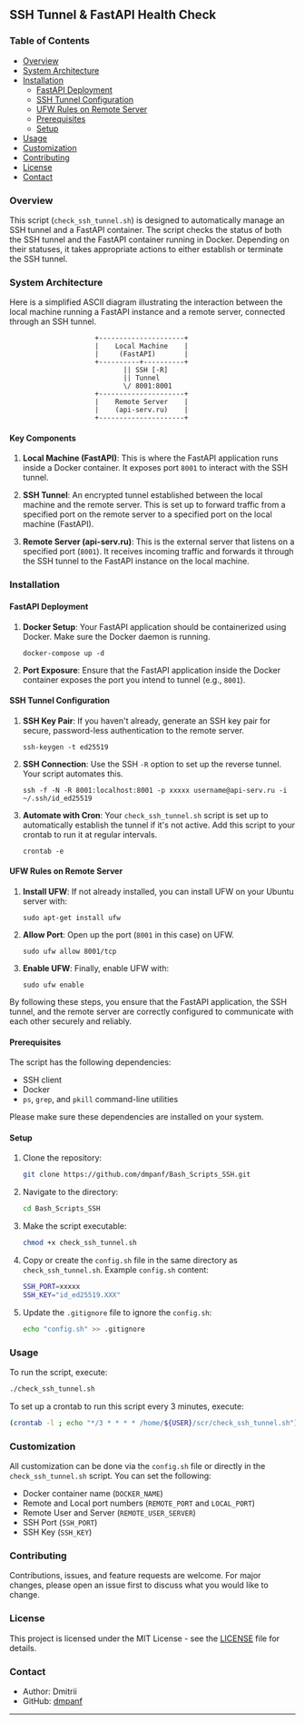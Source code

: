 ## SSH Tunnel & FastAPI Health Check

### Table of Contents

- [Overview](#overview)
- [System Architecture](#system-architecture)
- [Installation](#installation)
  - [FastAPI Deployment](#fastapi-deployment)
  - [SSH Tunnel Configuration](#ssh-tunnel-configuration)
  - [UFW Rules on Remote Server](#ufw-rules-on-remote-server)
  - [Prerequisites](#prerequisites)
  - [Setup](#setup)
- [Usage](#usage)
- [Customization](#customization)
- [Contributing](#contributing)
- [License](#license)
- [Contact](#contact)

### Overview

This script (`check_ssh_tunnel.sh`) is designed to automatically manage an SSH tunnel and a FastAPI container. The script checks the status of both the SSH tunnel and the FastAPI container running in Docker. Depending on their statuses, it takes appropriate actions to either establish or terminate the SSH tunnel.

### System Architecture

Here is a simplified ASCII diagram illustrating the interaction between the local machine running a FastAPI instance and a remote server, connected through an SSH tunnel.

```
                     +---------------------+
                     |    Local Machine    |  
                     |     (FastAPI)       |
                     +----------+----------+ 
                            || SSH [-R]
                            || Tunnel 
                            \/ 8001:8001
                     +---------------------+ 
                     |    Remote Server    | 
                     |    (api-serv.ru)    |
                     +---------------------+
```

#### Key Components

1. **Local Machine (FastAPI)**: This is where the FastAPI application runs inside a Docker container. It exposes port `8001` to interact with the SSH tunnel.

2. **SSH Tunnel**: An encrypted tunnel established between the local machine and the remote server. This is set up to forward traffic from a specified port on the remote server to a specified port on the local machine (FastAPI).

3. **Remote Server (api-serv.ru)**: This is the external server that listens on a specified port (`8001`). It receives incoming traffic and forwards it through the SSH tunnel to the FastAPI instance on the local machine.
   
### Installation

#### FastAPI Deployment

1. **Docker Setup**: Your FastAPI application should be containerized using Docker. Make sure the Docker daemon is running.
  
   ```
   docker-compose up -d
   ```
   
2. **Port Exposure**: Ensure that the FastAPI application inside the Docker container exposes the port you intend to tunnel (e.g., `8001`).

#### SSH Tunnel Configuration

1. **SSH Key Pair**: If you haven't already, generate an SSH key pair for secure, password-less authentication to the remote server.
   
   ```
   ssh-keygen -t ed25519
   ```

2. **SSH Connection**: Use the SSH `-R` option to set up the reverse tunnel. Your script automates this.

   ```
   ssh -f -N -R 8001:localhost:8001 -p xxxxx username@api-serv.ru -i ~/.ssh/id_ed25519
   ```
   
3. **Automate with Cron**: Your `check_ssh_tunnel.sh` script is set up to automatically establish the tunnel if it's not active. Add this script to your crontab to run it at regular intervals.
   
   ```
   crontab -e
   ```

#### UFW Rules on Remote Server

1. **Install UFW**: If not already installed, you can install UFW on your Ubuntu server with:
   
   ```
   sudo apt-get install ufw
   ```
   
2. **Allow Port**: Open up the port (`8001` in this case) on UFW.

   ```
   sudo ufw allow 8001/tcp
   ```

3. **Enable UFW**: Finally, enable UFW with:

   ```
   sudo ufw enable
   ```

By following these steps, you ensure that the FastAPI application, the SSH tunnel, and the remote server are correctly configured to communicate with each other securely and reliably.

#### Prerequisites

The script has the following dependencies:

- SSH client
- Docker
- `ps`, `grep`, and `pkill` command-line utilities

Please make sure these dependencies are installed on your system.

#### Setup

1. Clone the repository:

    ```bash
    git clone https://github.com/dmpanf/Bash_Scripts_SSH.git
    ```

2. Navigate to the directory:

    ```bash
    cd Bash_Scripts_SSH
    ```

3. Make the script executable:

    ```bash
    chmod +x check_ssh_tunnel.sh
    ```

4. Copy or create the `config.sh` file in the same directory as `check_ssh_tunnel.sh`. Example `config.sh` content:

    ```bash
    SSH_PORT=xxxxx
    SSH_KEY="id_ed25519.XXX"
    ```

5. Update the `.gitignore` file to ignore the `config.sh`:

    ```bash
    echo "config.sh" >> .gitignore
    ```

### Usage

To run the script, execute:

```bash
./check_ssh_tunnel.sh
```

To set up a crontab to run this script every 3 minutes, execute:

```bash
(crontab -l ; echo "*/3 * * * * /home/${USER}/scr/check_ssh_tunnel.sh") | crontab -
```

### Customization

All customization can be done via the `config.sh` file or directly in the `check_ssh_tunnel.sh` script. You can set the following:

- Docker container name (`DOCKER_NAME`)
- Remote and Local port numbers (`REMOTE_PORT` and `LOCAL_PORT`)
- Remote User and Server (`REMOTE_USER_SERVER`)
- SSH Port (`SSH_PORT`)
- SSH Key (`SSH_KEY`)

### Contributing

Contributions, issues, and feature requests are welcome. For major changes, please open an issue first to discuss what you would like to change.

### License

This project is licensed under the MIT License - see the [LICENSE](LICENSE) file for details.

### Contact

- Author: Dmitrii 
- GitHub: [dmpanf](https://github.com/dmpanf)

---

